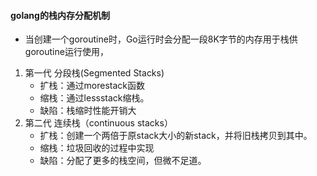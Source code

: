 #### golang的栈内存分配机制
- 当创建一个goroutine时，Go运行时会分配一段8K字节的内存用于栈供goroutine运行使用，
1. 第一代 分段栈(Segmented Stacks)
    - 扩栈：通过morestack函数 
    - 缩栈：通过lessstack缩栈。
    - 缺陷：栈缩时性能开销大
2. 第二代 连续栈（continuous stacks）
    - 扩栈：创建一个两倍于原stack大小的新stack，并将旧栈拷贝到其中。
    - 缩栈：垃圾回收的过程中实现
    - 缺陷：分配了更多的栈空间，但微不足道。